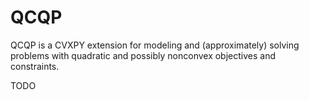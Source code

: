 QCQP
====

QCQP is a CVXPY extension for modeling and (approximately) solving problems with quadratic and possibly nonconvex objectives and constraints.

TODO
